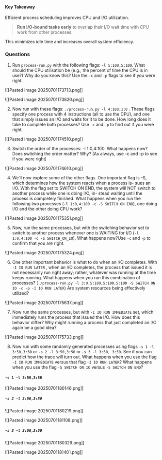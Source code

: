 #### Key Takeaway

Efficient process scheduling improves CPU and I/O utilization.  

> **Run I/O-bound tasks early** to overlap their I/O wait time with CPU work from other processes.  

This minimizes idle time and increases overall system efficiency.

### Questions

1) Run `process-run.py` with the following flags: `-l 5:100,5:100`. What should the CPU utilisation be (e.g., the percent of time the CPU is in use?) Why do you know this? Use the `-c` and `-p` flags to see if you were right.

![[Pasted image 20250701173713.png]]

![[Pasted image 20250701173820.png]]


2)  Now run with these flags: `./process-run.py -l 4:100,1:0` . These flags specify one process with 4 instructions (all to use the CPU), and one that simply issues an I/O and waits for it to be done. How long does it take to complete both processes? Use `-c` and `-p` to find out if you were right.

![[Pasted image 20250701174510.png]]


3) Switch the order of the processes: -l 1:0,4:100. What happens now? Does switching the order matter? Why? (As always, use -c and -p to see if you were right)

![[Pasted image 20250701174610.png]]


4) We’ll now explore some of the other flags. One important flag is -S, which determines how the system reacts when a process is- sues an I/O. With the flag set to SWITCH ON END, the system will NOT switch to another process while one is doing I/O, in- stead waiting until the process is completely finished. What happens when you run the following two processes (`-l 1:0,4:100 -c -S SWITCH ON END`), one doing I/O and the other doing CPU work?

![[Pasted image 20250701175351.png]]


5) Now, run the same processes, but with the switching behavior set to switch to another process whenever one is WAITING for I/O (`-l 1:0,4:100 -c -S SWITCH_ON_IO`). What happens now?Use `-c` and `-p` to confirm that you are right. 

![[Pasted image 20250701175324.png]]



6) One other important behavior is what to do when an I/O completes. With `-I IO RUN LATER` , when an I/O completes, the process that issued it is not necessarily run right away; rather, whatever was running at the time keeps running. What happens when you run this combination of processes? (`./process-run.py -l 3:0,5:100,5:100,5:100 -S SWITCH ON IO -c -p -I IO RUN LATER`) Are system resources being effectively utilized?

![[Pasted image 20250701175637.png]]


7) Now run the same processes, but with `-I IO RUN IMMEDIATE` set, which immediately runs the process that issued the I/O. How does this behavior differ? Why might running a process that just completed an I/O again be a good idea?

![[Pasted image 20250701175733.png]]


8) Now run with some randomly generated processes using flags `-s 1 -l 3:50,3:50` or `-s 2 -l 3:50,3:50` or `-s 3 -l 3:50, 3:50`. See if you can predict how the trace will turn out. What happens when you use the flag `-I IO RUN IMMEDIATE` versus that flag `-I IO RUN LATER`? What happens when you use the flag `-S SWITCH ON IO` versus `-S SWITCH ON END`?

#### `-s 1 -l 3:50,3:50`

![[Pasted image 20250701180146.png]]

##### `-s 2 -l 3:50,3:50`

![[Pasted image 20250701180219.png]]

![[Pasted image 20250701181108.png]]

##### `-s 3 -l 3:50,3:50`

![[Pasted image 20250701180329.png]]

![[Pasted image 20250701181401.png]]

